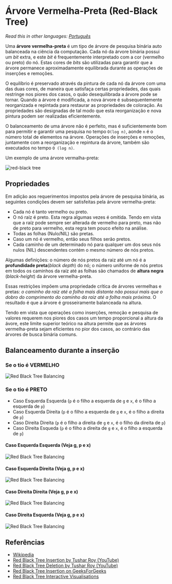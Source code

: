 # Árvore Vermelha-Preta (Red-Black Tree)

_Read this in other languages:_
[_Português_](README.md)

Uma **árvore vermelha-preta** é um tipo de árvore de pesquisa
binária auto balanceada na ciência da computação. Cada nó da 
árvore binária possui um _bit_ extra, e este _bit_ é frequentemente
interpretado com a cor (vermelho ou preto) do nó. Estas cores de _bits_
são utilizadas para garantir que a árvore permanece aproximadamente
equilibrada durante as operações de inserções e remoções.

O equilíbrio é preservado através da pintura de cada nó da árvore com
uma das duas cores, de maneira que satisfaça certas propriedades, das
quais restringe nos piores dos casos, o quão desequilibrada a árvore
pode se tornar. Quando a árvore é modificada, a nova árvore é
subsequentemente reorganizada e repintada para restaurar as
propriedades de coloração. As propriedades são designadas de tal modo que
esta reorganização e nova pintura podem ser realizadas eficientemente.

O balanceamento de uma árvore não é perfeito, mas é suficientemente bom
para permitir e garantir uma pesquisa no tempo `O(log n)`, aonde `n` é o
número total de elementos na árvore.
Operações de inserções e remoções, juntamente com a reorganização e 
repintura da árvore, também são executados no tempo `O (log n)`.

Um exemplo de uma árvore vermalha-preta:

![red-black tree](https://upload.wikimedia.org/wikipedia/commons/6/66/Red-black_tree_example.svg)

## Propriedades

Em adição aos requerimentos impostos pela árvore de pesquisa binária,
as seguintes condições devem ser satisfeitas pela árvore vermelha-preta:

- Cada nó é tanto vermelho ou preto.
- O nó raíz é preto. Esta regra algumas vezes é omitida.
Tendo em vista que a raíz pode sempre ser alterada de vermelho para preto,
mas não de preto para vermelho, esta regra tem pouco efeito na análise.
- Todas as folhas (Nulo/NIL) são pretas.
- Caso um nó é vermelho, então seus filhos serão pretos.
- Cada caminho de um determinado nó para qualquer um dos seus nós nulos (NIL)
descendentes contém o mesmo número de nós pretos.

Algumas definições: o número de nós pretos da raiz até um nó é a
**profundidade preta**(_black depth_) do nó; o número uniforme de nós pretos
em todos os caminhos da raíz até as folhas são chamados de **altura negra**
(_black-height_) da árvore vermelha-preta.

Essas restrições impõem uma propriedade crítica de árvores vermelhas e pretas:
_o caminho da raiz até a folha mais distante não possui mais que o dobro do
comprimento do caminho da raiz até a folha mais próxima_.
O resultado é que a árvore é grosseiramente balanceada na altura.

Tendo em vista que operações como inserções, remoção e pesquisa de valores
requerem nos piores dos casos um tempo proporcional a altura da ávore,
este limite superior teórico na altura permite que as árvores vermelha-preta
sejam eficientes no pior dos casos, ao contrário das árvores de busca binária
comuns.

## Balanceamento durante a inserção

### Se o tio é VERMELHO
![Red Black Tree Balancing](https://www.geeksforgeeks.org/wp-content/uploads/redBlackCase2.png)

### Se o tio é PRETO

- Caso Esquerda Esquerda (`p` é o filho a esquerda de `g` e `x`, é o filho a esquerda de `p`)
- Caso Esquerda Direita (`p` é o filho a esquerda de `g` e `x`, é o filho a direita de `p`)
- Caso Direita Direita (`p` é o filho a direita de `g` e `x`, é o filho da direita de `p`)
- Caso Direita Esqueda (`p` é o filho a direita de `g` e `x`, é o filho a esquerda de `p`)

#### Caso Esquerda Esquerda (Veja g, p e x)

![Red Black Tree Balancing](https://www.geeksforgeeks.org/wp-content/uploads/redBlackCase3a1.png)

#### Caso Esquerda Direita (Veja g, p e x)

![Red Black Tree Balancing](https://www.geeksforgeeks.org/wp-content/uploads/redBlackCase3b.png)

#### Caso Direita Direita (Veja g, p e x)

![Red Black Tree Balancing](https://www.geeksforgeeks.org/wp-content/uploads/redBlackCase3c.png)

#### Caso Direita Esquerda (Veja g, p e x)

![Red Black Tree Balancing](https://www.geeksforgeeks.org/wp-content/uploads/redBlackCase3d.png)

## Referências

- [Wikipedia](https://en.wikipedia.org/wiki/Red%E2%80%93black_tree)
- [Red Black Tree Insertion by Tushar Roy (YouTube)](https://www.youtube.com/watch?v=UaLIHuR1t8Q&list=PLLXdhg_r2hKA7DPDsunoDZ-Z769jWn4R8&index=63)
- [Red Black Tree Deletion by Tushar Roy (YouTube)](https://www.youtube.com/watch?v=CTvfzU_uNKE&t=0s&list=PLLXdhg_r2hKA7DPDsunoDZ-Z769jWn4R8&index=64)
- [Red Black Tree Insertion on GeeksForGeeks](https://www.geeksforgeeks.org/red-black-tree-set-2-insert/)
- [Red Black Tree Interactive Visualisations](https://www.cs.usfca.edu/~galles/visualization/RedBlack.html)
